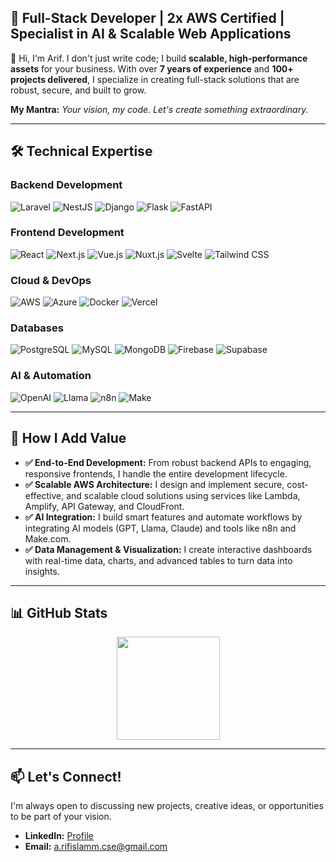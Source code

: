 ## 🚀 Full-Stack Developer | 2x AWS Certified | Specialist in AI & Scalable Web Applications

👋 Hi, I'm Arif. I don't just write code; I build **scalable, high-performance assets** for your business. With over **7 years of experience** and **100+ projects delivered**, I specialize in creating full-stack solutions that are robust, secure, and built to grow.

**My Mantra:** *Your vision, my code. Let's create something extraordinary.*

---

## 🛠️ Technical Expertise

### **Backend Development**
![Laravel](https://img.shields.io/badge/Laravel-FF2D20?style=for-the-badge&logo=laravel&logoColor=white)
![NestJS](https://img.shields.io/badge/NestJS-E0234E?style=for-the-badge&logo=nestjs&logoColor=white)
![Django](https://img.shields.io/badge/Django-092E20?style=for-the-badge&logo=django&logoColor=white)
![Flask](https://img.shields.io/badge/Flask-000000?style=for-the-badge&logo=flask&logoColor=white)
![FastAPI](https://img.shields.io/badge/FastAPI-009688?style=for-the-badge&logo=fastapi&logoColor=white)

### **Frontend Development**
![React](https://img.shields.io/badge/React-20232A?style=for-the-badge&logo=react&logoColor=61DAFB)
![Next.js](https://img.shields.io/badge/Next.js-000000?style=for-the-badge&logo=next.js&logoColor=white)
![Vue.js](https://img.shields.io/badge/Vue.js-4FC08D?style=for-the-badge&logo=vue.js&logoColor=white)
![Nuxt.js](https://img.shields.io/badge/Nuxt.js-00C58E?style=for-the-badge&logo=nuxt.js&logoColor=white)
![Svelte](https://img.shields.io/badge/Svelte-FF3E00?style=for-the-badge&logo=svelte&logoColor=white)
![Tailwind CSS](https://img.shields.io/badge/Tailwind_CSS-38B2AC?style=for-the-badge&logo=tailwind-css&logoColor=white)

### **Cloud & DevOps**
![AWS](https://img.shields.io/badge/AWS-FF9900?style=for-the-badge&logo=amazonaws&logoColor=white)
![Azure](https://img.shields.io/badge/Azure-0078D4?style=for-the-badge&logo=microsoftazure&logoColor=white)
![Docker](https://img.shields.io/badge/Docker-2496ED?style=for-the-badge&logo=docker&logoColor=white)
![Vercel](https://img.shields.io/badge/Vercel-000000?style=for-the-badge&logo=vercel&logoColor=white)

### **Databases**
![PostgreSQL](https://img.shields.io/badge/PostgreSQL-316192?style=for-the-badge&logo=postgresql&logoColor=white)
![MySQL](https://img.shields.io/badge/MySQL-4479A1?style=for-the-badge&logo=mysql&logoColor=white)
![MongoDB](https://img.shields.io/badge/MongoDB-47A248?style=for-the-badge&logo=mongodb&logoColor=white)
![Firebase](https://img.shields.io/badge/Firebase-FFCA28?style=for-the-badge&logo=firebase&logoColor=black)
![Supabase](https://img.shields.io/badge/Supabase-3ECF8E?style=for-the-badge&logo=supabase&logoColor=white)

### **AI & Automation**
![OpenAI](https://img.shields.io/badge/OpenAI-412991?style=for-the-badge&logo=openai&logoColor=white)
![Llama](https://img.shields.io/badge/Meta_Llama-FFB300?style=for-the-badge)
![n8n](https://img.shields.io/badge/n8n-000000?style=for-the-badge&logo=n8n&logoColor=white)
![Make](https://img.shields.io/badge/Make-000000?style=for-the-badge)

---

## 🌟 How I Add Value

- **✅ End-to-End Development:** From robust backend APIs to engaging, responsive frontends, I handle the entire development lifecycle.
- **✅ Scalable AWS Architecture:** I design and implement secure, cost-effective, and scalable cloud solutions using services like Lambda, Amplify, API Gateway, and CloudFront.
- **✅ AI Integration:** I build smart features and automate workflows by integrating AI models (GPT, Llama, Claude) and tools like n8n and Make.com.
- **✅ Data Management & Visualization:** I create interactive dashboards with real-time data, charts, and advanced tables to turn data into insights.

---

## 📊 GitHub Stats
<p align="center">
  <a href="https://github.com/arif-js">
    <img height="165em" src="https://github-readme-stats.vercel.app/api/top-langs/?username=arif-js&theme=default&show_icons=true&hide_border=true&layout=compact" />
  </a>
</p>

---

## 📫 Let's Connect!

I'm always open to discussing new projects, creative ideas, or opportunities to be part of your vision.

*   **LinkedIn:** [Profile](https://www.linkedin.com/in/arif-ul-i-716517149/)
*   **Email:** a.rifislamm.cse@gmail.com

